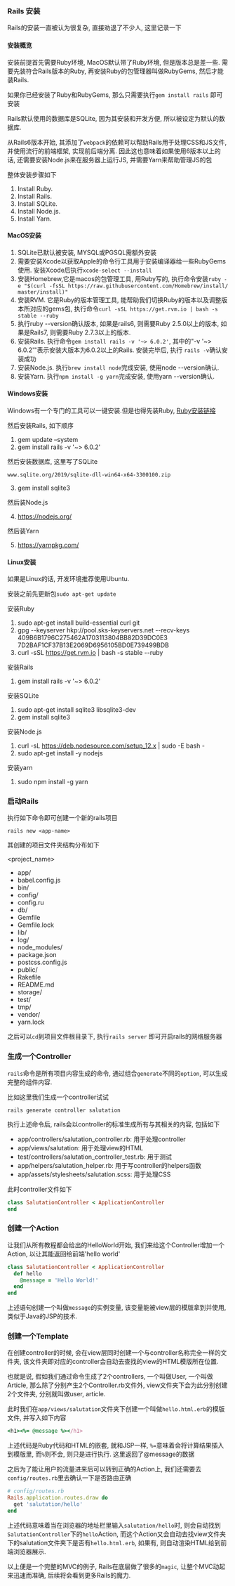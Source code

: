 ### Rails 安装

Rails的安装一直被认为很复杂, 直接劝退了不少人, 这里记录一下

#### 安装概览

安装前提首先需要Ruby环境, MacOS默认带了Ruby环境, 但是版本总是差一些. 需要先装符合Rails版本的Ruby, 再安装Ruby的包管理器叫做RubyGems, 然后才能装Rails.

如果你已经安装了Ruby和RubyGems, 那么只需要执行`gem install rails` 即可安装

Rails默认使用的数据库是SQLite, 因为其安装和开发方便, 所以被设定为默认的数据库.

从Rails6版本开始, 其添加了`webpack`的依赖可以帮助Rails用于处理CSS和JS文件, 并使用流行的前端框架, 实现前后端分离. 因此这也意味着如果使用6版本以上的话, 还需要安装Node.js来在服务器上运行JS, 并需要Yarn来帮助管理JS的包

整体安装步骤如下

1. Install Ruby.
2. Install Rails.
3. Install SQLite.
4. Install Node.js.
5. Install Yarn.

#### MacOS安装

1. SQLite已默认被安装, MYSQL或PGSQL需额外安装
2. 需要安装Xcode以获取Apple的命令行工具用于安装编译器给一些RubyGems使用. 安装Xcode后执行`xcode-select --install`
3. 安装Homebrew,它是macos的包管理工具, 用Ruby写的, 执行命令安装`ruby -e "$(curl -fsSL https://raw.githubusercontent.com/Homebrew/install/
master/install)"`
4. 安装RVM. 它是Ruby的版本管理工具, 能帮助我们切换Ruby的版本以及调整版本所对应的gems包, 执行命令`curl -sSL https://get.rvm.io | bash -s stable --ruby`
5. 执行ruby --version确认版本, 如果是rails6, 则需要Ruby 2.5.0以上的版本, 如果是Rails7, 则需要Ruby 2.7.3以上的版本.
6. 安装Rails. 执行命令`gem install rails -v '~> 6.0.2'`, 其中的"-v '~> 6.0.2'"表示安装大版本为6.0.2以上的Rails. 安装完毕后, 执行 `rails -v`确认安装成功
7. 安装Node.js. 执行`brew install node`完成安装, 使用node --version确认.
8. 安装Yarn. 执行`npm install -g yarn`完成安装, 使用yarn --version确认.


#### Windows安装

Windows有一个专门的工具可以一键安装.但是也得先装Ruby, [Ruby安装链接](http://rubyinstaller.org/)

然后安装Rails, 如下顺序

1. gem update –system
2. gem install rails -v '~> 6.0.2'

然后安装数据库, 这里写了SQLite

`www.sqlite.org/2019/sqlite-dll-win64-x64-3300100.zip`

3. gem install sqlite3

然后装Node.js

4. https://nodejs.org/

然后装Yarn

5. https://yarnpkg.com/


#### Linux安装

如果是Linux的话, 开发环境推荐使用Ubuntu. 

安装之前先更新包`sudo apt-get update`

安装Ruby 

1. sudo apt-get install build-essential curl git
2. gpg --keyserver hkp://pool.sks-keyservers.net --recv-keys \
 409B6B1796C275462A1703113804BB82D39DC0E3 \
 7D2BAF1CF37B13E2069D6956105BD0E739499BDB
3. curl -sSL https://get.rvm.io | bash -s stable --ruby
  
安装Rails
1.  gem install rails -v '~> 6.0.2'

安装SQLite
1. sudo apt-get install sqlite3 libsqlite3-dev
2. gem install sqlite3

安装Node.js
1. curl -sL https://deb.nodesource.com/setup_12.x | sudo -E bash -
2. sudo apt-get install -y nodejs

安装yarn
1. sudo npm install -g yarn

### 启动Rails

执行如下命令即可创建一个新的rails项目

`rails new <app-name>`

其创建的项目文件夹结构分布如下

<project_name>
  - app/
  - babel.config.js
  - bin/
  - config/
  - config.ru
  - db/
  - Gemfile
  - Gemfile.lock
  - lib/
  - log/
  - node_modules/
  - package.json
  - postcss.config.js
  - public/
  - Rakefile
  - README.md
  - storage/
  - test/
  - tmp/
  - vendor/
  - yarn.lock

之后可以`cd`到项目文件根目录下, 执行`rails server` 即可开启rails的网络服务器

### 生成一个Controller

`rails`命令是所有项目内容生成的命令, 通过组合`generate`不同的`option`, 可以生成完整的组件内容.

比如这里我们生成一个controller试试

`rails generate controller salutation`

执行上述命令后, rails会以controller的标准生成所有与其相关的内容, 包括如下

- app/controllers/salutation_controller.rb: 用于处理controller
- app/views/salutation: 用于处理view的HTML
- test/controllers/salutation_controller_test.rb: 用于测试
- app/helpers/salutation_helper.rb: 用于写controller的helpers函数
- app/assets/stylesheets/salutation.scss: 用于处理CSS

此时controller文件如下

```ruby
class SalutationController < ApplicationController
end
```

### 创建一个Action

让我们从所有教程都会给出的HelloWorld开始, 我们来给这个Controller增加一个Action, 以让其能返回给前端'hello world'

```ruby
class SalutationController < ApplicationController
  def hello
    @message = 'Hello World!'
  end
end
```

上述语句创建一个叫做`message`的实例变量, 该变量能被view层的模版拿到并使用, 类似于Java的JSP的技术.

### 创建一个Template

在创建controller的时候, 会在view层同时创建一个与controller名称完全一样的文件夹, 该文件夹即对应的controller会自动去查找的view的HTML模版所在位置.

也就是说, 假如我们通过命令生成了2个controllers, 一个叫做User, 一个叫做Article, 那么除了分别产生2个Controller.rb文件外, view文件夹下会为此分别创建2个文件夹, 分别就叫做user, article.

此时我们在`app/views/salutation`文件夹下创建一个叫做`hello.html.erb`的模版文件, 并写入如下内容

```ruby
<h1><%= @message %></h1>
```

上述代码是Ruby代码和HTML的嵌套, 就和JSP一样, `%=`意味着会将计算结果插入到模版里, 而`%`则不会, 则只是进行执行. 这里返回了@message的数据

之后为了能让用户的流量进来后可以转到正确的Action上, 我们还需要去`config/routes.rb`里去确认一下是否路由正确

```ruby
# config/routes.rb
Rails.application.routes.draw do
  get 'salutation/hello'
end
```

上述代码意味着当在浏览器的地址栏里输入`salutation/hello`时, 则会自动找到`SalutationController`下的`hello`Action, 而这个Action又会自动去找view文件夹下的salutation文件夹下是否有`hello.html.erb`, 如果有, 则自动渲染HTML给到前端浏览器展示.

以上便是一个完整的MVC的例子, Rails在底层做了很多的`magic`, 让整个MVC动起来迅速而准确, 后续将会看到更多Rails的魔力.

